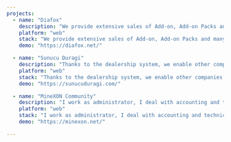 ```yaml
---
projects:
  - name: "Diafox"
    description: "We provide extensive sales of Add-on, Add-on Packs and many other products in the Minecraft space."
    platform: "web"
    stack: "We provide extensive sales of Add-on, Add-on Packs and many other products in the Minecraft space."
    demo: "https://diafox.net/"

  - name: "Sunucu Duragi"
    description: "Thanks to the dealership system, we enable other companies to supply and sell the necessary products in the opening of SunucuDurağı."
    platform: "web"
    stack: "Thanks to the dealership system, we enable other companies to supply and sell the necessary products in the opening of SunucuDurağı."
    demo: "https://sunucuduragi.com/"

  - name: "MineXON Community"
    description: "I work as administrator, I deal with accounting and technical support, I provide regulations and applications in the sales and licensing section, I edit the general layout and situations on Discord and the site."
    platform: "web"
    stack: "I work as administrator, I deal with accounting and technical support, I provide regulations and applications in the sales and licensing section, I edit the general layout and situations on Discord and the site."
    demo: "https://minexon.net/"

---
```

